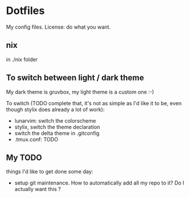 # Dotfiles

My config files. License: do what you want.

## nix

in ./nix folder

## To switch between light / dark theme

My dark theme is gruvbox, my light theme is a custom one :-)

To switch (TODO complete that, it's not as simple as I'd like it to be, even though stylix does already a lot of work):

- lunarvim: switch the colorscheme
- stylix, switch the theme declaration
- switch the delta theme in .gitconfig
- .tmux.conf: TODO

## My TODO

things I'd like to get done some day:

- setup git maintenance. How to automatically add all my repo to it? Do I actually want this ?

